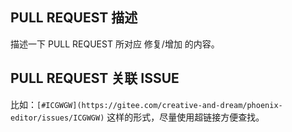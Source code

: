 ## PULL REQUEST 描述

描述一下 PULL REQUEST 所对应 修复/增加 的内容。

## PULL REQUEST 关联 ISSUE

比如：`[#ICGWGW](https://gitee.com/creative-and-dream/phoenix-editor/issues/ICGWGW)` 这样的形式，尽量使用超链接方便查找。
